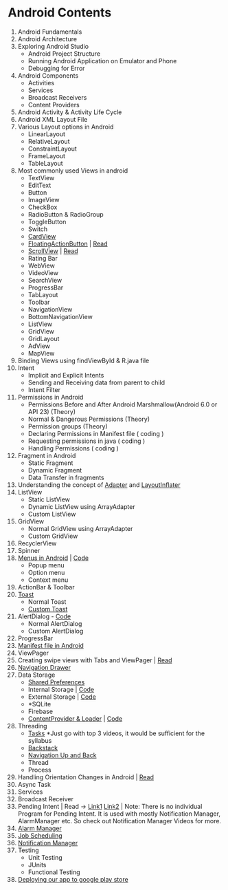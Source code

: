 # Android Contents
1. Android Fundamentals
2. Android Architecture
3. Exploring Android Studio
   - Android Project Structure
   - Running Android Application on Emulator and Phone
   - Debugging for Error
4. Android Components
   - Activities
   - Services
   - Broadcast Receivers
   - Content Providers
5. Android Activity & Activity Life Cycle
6. Android XML Layout File
7. Various Layout options in Android
    - LinearLayout
    - RelativeLayout
    - ConstraintLayout
    - FrameLayout
    - TableLayout
8. Most commonly used Views in android
   - TextView
   - EditText
   - Button
   - ImageView
   - CheckBox
   - RadioButton & RadioGroup
   - ToggleButton
   - Switch
   - [CardView](https://developer.android.com/guide/topics/ui/layout/cardview)
   - [FloatingActionButton](https://www.youtube.com/watch?v=EfvCMZgAqG4) | [Read](https://developer.android.com/guide/topics/ui/floating-action-button)
   - [ScrollView](https://www.youtube.com/watch?v=wzcFPFCYjFQ) | [Read](https://developer.android.com/reference/android/widget/ScrollView)
   - Rating Bar
   - WebView
   - VideoView
   - SearchView
   - ProgressBar
   - TabLayout
   - Toolbar
   - NavigationView
   - BottomNavigationView
   - ListView
   - GridView
   - GridLayout
   - AdView
   - MapView
9. Binding Views using findViewById  &  R.java file
10. Intent
      - Implicit and Explicit Intents
      - Sending and Receiving data from parent to child 
      - Intent Filter
11. Permissions in Android
      - Permissions Before and After Android Marshmallow(Android 6.0 or API 23) (Theory)
      - Normal & Dangerous Permissions (Theory)
      - Permission groups (Theory)
      - Declaring Permissions in Manifest file ( coding )
      - Requesting permissions in java ( coding )
      - Handling Permissions ( coding )
12. Fragment in Android
      - Static Fragment
      - Dynamic Fragment
      - Data Transfer in fragments
13. Understanding the concept of [Adapter](https://www.youtube.com/watch?v=uic3TVp_j3M&t=102s) and [LayoutInflater](https://www.youtube.com/playlist?list=PLLDv5YXzs14jxdPePLNSF5TZRU5WATUjX)
14. ListView
      - Static ListView
      - Dynamic ListView using ArrayAdapter
      - Custom ListView
15. GridView
    - Normal GridView using ArrayAdapter
    - Custom GridView
16. RecyclerView 
17. Spinner
18. [Menus in Android](https://www.youtube.com/playlist?list=PLLDv5YXzs14gpP4G3cXsVpXzWlSeC3JiL) | [Code](https://github.com/Brijesh59/android/tree/master/Android-Projects/MenuDemo)
    - Popup menu
    - Option menu
    - Context menu
19. ActionBar & Toolbar
20. [Toast](https://www.youtube.com/watch?v=sVx46awjtFQ)
      - Normal Toast
      - [Custom Toast](https://www.youtube.com/playlist?list=PLLDv5YXzs14grf4yHbEd5kbFFh6_pvcFG)
21. AlertDialog - [Code](https://github.com/Brijesh59/android/tree/master/Android-Projects/AlertDialog)
      - Normal AlertDialog 
      - Custom AlertDialog 
22. ProgressBar
23. [Manifest file in Android](https://www.youtube.com/watch?v=rwJwX6wMTxQ)
24. ViewPager
25. Creating swipe views with Tabs and ViewPager | [Read](https://medium.com/@droidbyme/android-material-design-tabs-tab-layout-with-swipe-884085ae80ff)
26. [Navigation Drawer](https://www.youtube.com/playlist?list=PLLDv5YXzs14j3xu_eRGubzrONKKe3ukWr)
27. Data Storage
      - [Shared Preferences](https://www.youtube.com/playlist?list=PLLDv5YXzs14jirXhhEoTJe07slJy8rvHw)
      - Internal Storage | [Code](https://github.com/Brijesh59/android/tree/master/Android-Projects/InternalStorage)
      - External Storage | [Code](https://github.com/Brijesh59/android/tree/master/Android-Projects/ExternalStorage)
      - *SQLite
      - Firebase
      - [ContentProvider & Loader](https://www.youtube.com/playlist?list=PLfuE3hOAeWhb7kirY4rBtTLVF73jEXwG4) | [Code](https://github.com/Brijesh59/android/tree/master/Android-Projects/ContentProvider-Loader)
28. Threading
      - [Tasks](https://www.youtube.com/playlist?list=PLLDv5YXzs14ii8_J_Ew8nXraSqEknFHPs) *Just go with top 3 videos, it would be sufficient for the syllabus
      - [Backstack](https://www.youtube.com/watch?v=ZbKKxYUOH-c)
      - [Navigation Up and Back](https://www.youtube.com/watch?v=JkVdP-e9BCo)
      - Thread
      - Process
29. Handling Orientation Changes in Android | [Read](https://android.jlelse.eu/handling-orientation-changes-in-android-7072958c442a)
30. Async Task
31. Services
32. Broadcast Receiver
33. Pending Intent | Read -> [Link1](https://stackoverflow.com/questions/2808796/what-is-an-android-pendingintent) [Link2](https://www.journaldev.com/10463/android-notification-pendingintent) | Note: There is no individual Program for Pending Intent. It is used with mostly Notification Manager, AlarmManager etc. So check out Notification Manager Videos for more.
34. [Alarm Manager](https://www.youtube.com/watch?v=yrpimdBRk5Q&t=38s)
35. [Job Scheduling](https://www.youtube.com/playlist?list=PLLDv5YXzs14hFUZV8FDUxRiGeY4v96Ima)
36. [Notification Manager](https://www.youtube.com/playlist?list=PLLDv5YXzs14j9fd4VrFRrAI3Q0aOWODUQ)
37. Testing
     - Unit Testing
     - JUnits
     - Functional Testing
38. [Deploying our app to google play store](https://www.youtube.com/watch?v=AWawL5HFn64)











   
  
